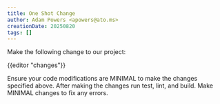```yaml
---
title: One Shot Change
author: Adam Powers <apowers@ato.ms>
creationDate: 20250820
tags: []
---
```


Make the following change to our project:

{{editor "changes"}}

Ensure your code modifications are MINIMAL to make the changes specified above. After making the changes run test, lint, and build. Make MINIMAL changes to fix any errors.
